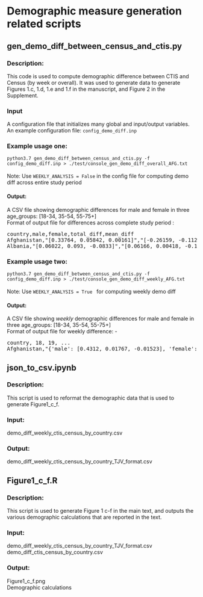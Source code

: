 # Demographic measure generation related scripts 
## gen_demo_diff_between_census_and_ctis.py
### Description: <br>
This code is used to compute demographic difference between CTIS and Census (by week or overall). 
It was used to generate data to generate Figures 1.c, 1.d, 1.e and 1.f in the manuscript, 
and Figure 2 in the Supplement.
### Input
A configuration file that initializes many global and input/output variables. An example configuration file:
```config_demo_diff.inp```

### Example usage one:
``python3.7 gen_demo_diff_between_census_and_ctis.py -f config_demo_diff.inp > ./test/console_gen_demo_diff_overall_AFG.txt``
<br><br>Note: Use ```WEEKLY_ANALYSIS = False``` in the config file for computing demo diff across entire study period
#### Output: <br>
A CSV file showing demographic differences for male and female in three age_groups: [18-34, 35-54, 55-75+]
<br>Format of output file for differences across complete study period :
<pre>
country,male,female,total_diff,mean_diff
Afghanistan,"[0.33764, 0.05842, 0.00161]","[-0.26159, -0.11287, -0.0232]",0.79533,0.13256
Albania,"[0.06022, 0.093, -0.0833]","[0.06166, 0.00418, -0.13577]",0.43813,0.07302
</pre>
### Example usage two:
```python3.7 gen_demo_diff_between_census_and_ctis.py -f config_demo_diff.inp > ./test/console_gen_demo_diff_weekly_AFG.txt```
<br><br>Note: Use ```WEEKLY_ANALYSIS = True ``` for computing weekly demo diff<br>

#### Output: <br>
A CSV file showing _weekly_ demographic differences for male and female in three age_groups: [18-34, 35-54, 55-75+]
<br>
Format of output file for weekly difference: -
<pre>
country, 18, 19, ...
Afghanistan,"{'male': [0.4312, 0.01767, -0.01523], 'female': [-0.28235, -0.12423, -0.02706], 'total_diff': 0.89774, 'mean_diff': 0.14962}","{'male': [0.42712, 0.03706, -0.01281], 'female': [-0.29163, -0.12605, -0.03368], 'total_diff': 0.92835, 'mean_diff': 0.15472}",...
</pre>

## json_to_csv.ipynb
### Description: <br>
This script is used to reformat the demographic data that is used to generate Figure1_c_f. <br>
### Input:<br>
demo_diff_weekly_ctis_census_by_country.csv <br>
### Output: <br>
demo_diff_weekly_ctis_census_by_country_TJV_format.csv <br>
## Figure1_c_f.R
### Description: <br>
This script is used to generate Figure 1 c-f in the main text, and outputs the various demographic calculations that are reported in the text. <br>
### Input: <br>
demo_diff_weekly_ctis_census_by_country_TJV_format.csv <br>
demo_diff_ctis_census_by_country.csv <br>
### Output: <br>
Figure1_c_f.png <br>
Demographic calculations
